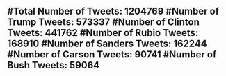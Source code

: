 #Total Number of Tweets: 1204769 
#Number of Trump Tweets: 573337
#Number of Clinton Tweets: 441762
#Number of Rubio Tweets: 168910
#Number of Sanders Tweets: 162244
#Number of Carson Tweets: 90741
#Number of Bush Tweets: 59064
---
